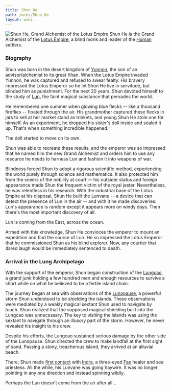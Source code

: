 ```yaml
---
title: Shun He
path: /wiki/Shun_He
layout: wiki
---
```


![Shun He, Grand Alchemist of the Lotus
Empire](Shun_He_illustration.jpg "fig:Shun He, Grand Alchemist of the Lotus Empire")
Shun He is the Grand Alchemist of the [Lotus
Empire](/wiki/Lotus_Empire "wikilink"), a blind monk and leader of the
[Human](/wiki/Humans "wikilink") settlers.

### Biography

Shun was born in the desert kingdom of [Yunnon](/wiki/Yunnon "wikilink"), the
son of an advisor/alchemist to its great Khan. When the Lotus Empire invaded 
Yunnon, he was captured and refused to swear fealty. His bravery
impressed the Lotus Emperor so he let Shun He live in servitude, but
blinded him as punishment. For the next 20 years, Shun devoted himself
to the study of [Lun](/wiki/Lun "wikilink"), the faint magical substance that
pervades the world.

He remembered one summer when glowing blue flecks -- like a thousand fireflies -- 
floated through the air. His grandmother captured these flecks in jars to sell 
at her market stand as trinkets, and young Shun He stole one for himself. As an 
experiment, he dropped his sister's doll inside and sealed it up. That's when 
something incredible happened. 

The doll started to move on its own.

Shun was able to recreate these results, and the emperor was so impressed that 
he named him the new Grand Alchemist and orders him to use any resource he needs 
to harness Lun and fashion it into weapons of war.

Blindness forced Shun to adopt a rigorous scientific method,
experiencing the world purely through science and mathematics. It also
protected him from the sneers of the nobility at court — his outsider
status and foreign appearance made Shun the frequent victim of the royal
jester. Nevertheless, he was relentless in his research. With the industrial 
base of the Lotus Empire at his disposal, Shun He built the Lunvane -- 
a device that can detect the presence of Lun in the air -- and with it he made
discoveries: Lun's appearance is random except it appears more on windy days. 
Then there's the most important discovery of all. 

Lun is coming from the East, across the ocean.

Armed with this knowledge, Shun He convinces the emperor to mount an expedition 
and find the source of Lun. He so impressed the Lotus Emperor that he 
commissioned Shun as his blind explorer. Now, any courtier that dared laugh 
would be immediately sentenced to death.

### Arrival in the Lung Archipelago

With the support of the emperor, Shun began construction of the
[Lungcao](/wiki/Lungcao "wikilink"), a grand junk holding a few hundred men
and enough resources to survive a short while on what he believed to be
a fertile island chain.

The journey began at sea with observations of the
[Lunopause](/wiki/Lunopause "wikilink"), a powerful storm Shun understood to
be shielding the islands. These observations were mediated by a weakly
magical sextant Shun used to navigate by touch. Shun realized that the
supposed magical shielding built into the Lungcao was unnecessary. The
key to visiting the islands was using the sextant to navigate through an
illusory part of the storm. However, he never revealed his insight to
his crew.

Despite his efforts, the Lungcao sustained serious damage by the other
side of the Lunopause. Shun directed the crew to make landfall at the
first sight of sand. Passing a stony, treacherous island, they arrived
at an alluvial beach.

There, Shun made [first contact](/wiki/First_Contact "wikilink") with
[Inora](/wiki/Inora_Ithkal "wikilink"), a three-eyed [Fae](Fae "wikilink")
healer and sea priestess. All the while, his Lunvane was going haywire. It was 
no longer pointing in any one direction and instead spinning wildly.

Perhaps the Lun doesn't come from the air after all…